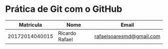 # Prática de Git com o GitHub

Matrícula | Nome | Email
--- | --- | --
20172014040015 | Ricardo Rafael | rafaelsoaresmd@gmail.com
